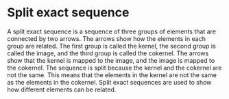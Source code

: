 # Split exact sequence

A split exact sequence is a sequence of three groups of elements that are connected by two arrows. The arrows show how the elements in each group are related. The first group is called the kernel, the second group is called the image, and the third group is called the cokernel. The arrows show that the kernel is mapped to the image, and the image is mapped to the cokernel. The sequence is split because the kernel and the cokernel are not the same. This means that the elements in the kernel are not the same as the elements in the cokernel. Split exact sequences are used to show how different elements can be related.
